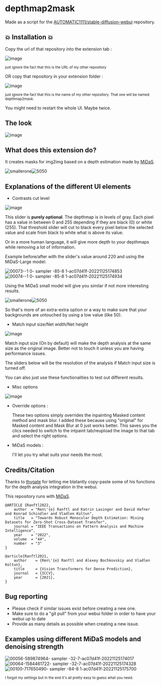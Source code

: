 # depthmap2mask

Made as a script for the [AUTOMATIC1111/stable-diffusion-webui](https://github.com/AUTOMATIC1111/stable-diffusion-webui) repository.


## 💥 Installation 💥

Copy the url of that repository into the extension tab :

![image](https://user-images.githubusercontent.com/15731540/203840132-cd8ce6a2-2843-4a96-8e35-b819af7bc01f.png)

<sub> just ignore the fact that this is the URL of my other repository </sub>

OR copy that repository in your extension folder :

![image](https://user-images.githubusercontent.com/15731540/203840272-83cccb24-4417-44bc-99df-e45eb5f3360c.png)

<sub> just ignore the fact that this is the name of my other repository. That one will be named depthmap2mask.</sub>

You might need to restart the whole UI. Maybe twice.

## The look

![image](https://user-images.githubusercontent.com/15731540/204043153-09cbffd9-28ac-46be-ad99-fc7f2c8656a3.png)

## What does this extension do?

It creates masks for img2img based on a depth estimation made by [MiDaS](https://github.com/isl-org/MiDaS).

![smallerone](https://user-images.githubusercontent.com/15731540/204043576-5dc02def-29f8-423e-a69e-d392f47d3602.png)![5050](https://user-images.githubusercontent.com/15731540/204043582-ae46d0b8-3c4b-43d5-b669-eaf2659ced14.png)


## Explanations of the different UI elements

- Contrasts cut level

![image](https://user-images.githubusercontent.com/15731540/204043824-6067bd9e-49d6-488b-8f99-47928c31ae46.png)

This slider is **purely optional**.
The depthmap is in levels of gray. Each pixel has a value in between 0 and 255 depending if they are black (0) or white (255). That threshold slider will cut to black every pixel below the selected value and scale from black to white what is above its value.

Or in a more human language, it will give more depth to your depthmaps while removing a lot of information.

Example before/after with the slider's value around 220 and using the MiDaS-Large model:

![00073--1 0- sampler -85-8 1-ac07d41f-20221125174853](https://user-images.githubusercontent.com/15731540/204044001-4e672bbe-4ff8-46ef-ae87-ec3377e7aa37.png)![00074--1 0- sampler -85-8 1-ac07d41f-20221125174934](https://user-images.githubusercontent.com/15731540/204044306-80c77ba3-3b38-4ea6-941c-f6c6006c8b4e.png)

Using the MiDaS small model will give you similar if not more interesting results.

![smallerone](https://user-images.githubusercontent.com/15731540/204043576-5dc02def-29f8-423e-a69e-d392f47d3602.png)![5050](https://user-images.githubusercontent.com/15731540/204043582-ae46d0b8-3c4b-43d5-b669-eaf2659ced14.png)

So that's more of an extra-extra option or a way to make sure that your backgrounds are untouched by using a low value (like 50).

- Match input size/Net width/Net height

![image](https://user-images.githubusercontent.com/15731540/204044819-0618bf27-0692-4a20-922f-73e33822dc6f.png)

Match input size (On by default) will make the depth analysis at the same size as the original image. Better not to touch it unless you are having performance issues.

The sliders below will be the resolution of the analysis if Match input size is turned off.

You can also just use these functionalities to test out different results.

- Misc options

![image](https://user-images.githubusercontent.com/15731540/204045429-778f3084-63ad-421d-ad43-af9a20c49621.png)

- Override options :

    These two options simply overrides the inpainting Masked content method and mask blur. I added these because using "original" for Masked content and Mask Blur at 0 just works better. This saves you the clics needed to switch to the intpaint tab/reupload the image to that tab and select the right options.
    
- MiDaS models :

    I'll let you try what suits your needs the most.

## Credits/Citation


Thanks to [thygate](https://github.com/thygate) for letting me blatantly copy-paste some of his functions for the depth analysis integration in the webui.

This repository runs with [MiDaS](https://github.com/isl-org/MiDaS).

```
@ARTICLE {Ranftl2022,
    author  = "Ren\'{e} Ranftl and Katrin Lasinger and David Hafner and Konrad Schindler and Vladlen Koltun",
    title   = "Towards Robust Monocular Depth Estimation: Mixing Datasets for Zero-Shot Cross-Dataset Transfer",
    journal = "IEEE Transactions on Pattern Analysis and Machine Intelligence",
    year    = "2022",
    volume  = "44",
    number  = "3"
}
```
```
@article{Ranftl2021,
	author    = {Ren\'{e} Ranftl and Alexey Bochkovskiy and Vladlen Koltun},
	title     = {Vision Transformers for Dense Prediction},
	journal   = {ICCV},
	year      = {2021},
}
```

## Bug reporting

- Please check if similar issues exist before creating a new one.
- Make sure to do a "git pull" from your webui folder in order to have your webui up to date
- Provide as many details as possible when creating a new issue.

## Examples using different MiDaS models and denoising strength
![00056-589874964- sampler -32-7-ac07d41f-20221125174017](https://user-images.githubusercontent.com/15731540/204048931-20b19823-bba9-44be-a4ff-4d3ae65dd120.png)![00064-1584461722- sampler -32-7-ac07d41f-20221125174328](https://user-images.githubusercontent.com/15731540/204048940-fada95f2-fcb0-4cf7-ba0c-6a1fd6b904ea.png)![00100-717650490- sampler -84-8 1-ac07d41f-20221125175700](https://user-images.githubusercontent.com/15731540/204048949-a4faf745-e9b5-437e-870d-be8ea7bd4b5d.png)


<sub>I forgot my settings but in the end it's all pretty easy to guess what you need.</sub>
